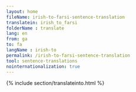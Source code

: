 ```yaml
---
layout: home
fileName: irish-to-farsi-sentence-translation
translatein: irish_to_farsi
folderName : translate
lang: en
from: ga
to: fa
langName : irish-to
permalink: /irish-to-farsi-sentence-translation
tool: sentence-translations
nointernationalization: true
---
```

{% include section/translateinto.html %}
